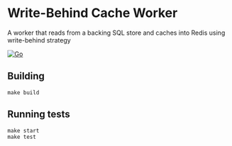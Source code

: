 # Write-Behind Cache Worker

A worker that reads from a backing SQL store and caches into Redis using write-behind strategy

[![Go](https://github.com/jorgebay/write-behind-cache-worker/actions/workflows/test.yml/badge.svg)](https://github.com/jorgebay/write-behind-cache-worker/actions/workflows/test.yml)

## Building

```shell
make build
```

## Running tests

```shell
make start
make test
```
